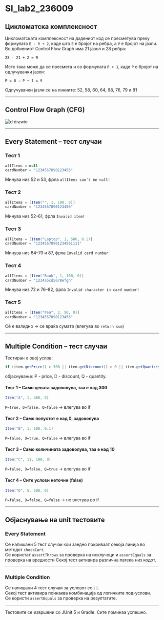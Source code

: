 # SI_lab2_236009

## Цикломатска комплексност

Цикломатската комплексност на дадениот код се пресметува преку формулата `E - V + 2`, каде што `E` е бројот на ребра, а `V` е бројот на јазли. Во добиениот Control Flow Graph има 21 јазол и 28 ребра:

```
28 - 21 + 2 = 9
```

Исто така може да се пресмета и со формулата `P + 1`, каде `P` е бројот на одлучувачки јазли:

```
P = 8 → P + 1 = 9
```

Одлучувачки јазли се на линиите: 52, 58, 60, 64, 68, 76, 79 и 81

---

## Control Flow Graph (CFG)

![d drawio](https://github.com/user-attachments/assets/475922dd-53db-47c7-9d30-02fed3bef649)


---

## Every Statement – тест случаи

### Тест 1
```java
allItems = null  
cardNumber = "1234567890123456"
```
Минува низ 52 и 53, фрла `allItems can’t be null!`

### Тест 2
```java
allItems = [Item("", 1, 100, 0)]  
cardNumber = "1234567890123456"
```
Минува низ 52–61, фрла `Invalid item!`

### Тест 3
```java
allItems = [Item("Laptop", 1, 500, 0.1)]  
cardNumber = "12345678901234561111"
```
Минува низ 64–70 и 87, фрла `Invalid card number`

### Тест 4
```java
allItems = [Item("Book", 1, 100, 0)]  
cardNumber = "1234abcd5678efgh"
```
Минува низ 72 и 76–82, фрла `Invalid character in card number!`

### Тест 5
```java
allItems = [Item("Pen", 2, 50, 0)]  
cardNumber = "1234567890123456"
```
Сè е валидно → се враќа сумата (влегува во `return sum`)

---

## Multiple Condition – тест случаи

Тестиран е овој услов:

```java
if (item.getPrice() > 300 || item.getDiscount() > 0 || item.getQuantity() > 10)
```
објаснување: P - price, D - discount, Q - quantity.

#### Тест 1 – Само цената задоволува, таа е над 300
```java
Item("A", 1, 400, 0)
```
`P=true, D=false, Q=false` → влегува во if

#### Тест 2 – Само попустот е над 0, задоволува
```java
Item("B", 1, 100, 0.1)
```
`P=false, D=true, Q=false` → влегува во if

#### Тест 3 – Само количината задоволува, таа е над 10
```java
Item("C", 11, 100, 0)
```
`P=false, D=false, Q=true` → влегува во if

#### Тест 4 – Сите услови неточни (false)
```java
Item("D", 5, 100, 0)
```
`P=false, D=false, Q=false` → не влегува во if

---

## Објаснување на unit тестовите

### Every Statement
Се напишани 5 тест случаи кои заедно покриваат секоја линија во методот `checkCart`.  
Се користат `assertThrows` за проверка на исклучоци и `assertEquals` за проверка на вредности
Секој тест активира различна патека низ кодот.

---

### Multiple Condition
Се напишани 4 тест случаи за условот со `||`.  
Секој тест активира поинаква комбинација од логичките под-услови.  
Се користи `assertEquals` за проверка на резултатите.

---

Тестовите се извршени со JUnit 5 и Gradle. Сите поминаа успешно.
